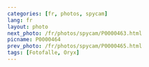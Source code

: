 ```yaml
---
categories: [fr, photos, spycam]
lang: fr
layout: photo
next_photo: /fr/photos/spycam/P0000463.html
picname: P0000464
prev_photo: /fr/photos/spycam/P0000465.html
tags: [Fotofalle, Oryx]
---
```

